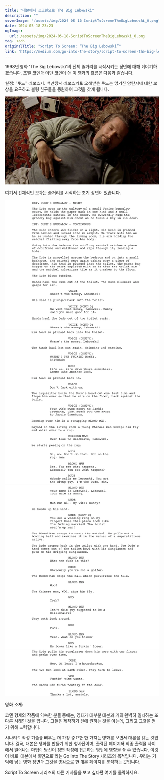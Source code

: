 ```yaml
---
title: "대본에서 스크린으로 The Big Lebowski"
description: ""
coverImage: "/assets/img/2024-05-18-ScriptToScreenTheBigLebowski_0.png"
date: 2024-05-18 23:23
ogImage: 
  url: /assets/img/2024-05-18-ScriptToScreenTheBigLebowski_0.png
tag: Tech
originalTitle: "Script To Screen: “The Big Lebowski”"
link: "https://medium.com/go-into-the-story/script-to-screen-the-big-lebowski-82a07a038ad8"
---
```



1998년 영화 'The Big Lebowski'의 전체 줄거리를 시작시키는 장면에 대해 이야기하겠습니다. 조엘 코엔과 이단 코엔이 쓴 이 영화의 흐름은 다음과 같습니다.

설정: "두드" 레보스키. 백만장자 레보스키로 오해받은 두드는 망가진 양탄자에 대한 보상을 요구하고 볼링 친구들을 동원하여 그것을 찾게 됩니다.

<img src="/assets/img/2024-05-18-ScriptToScreenTheBigLebowski_0.png" />

여기서 전체적인 오가는 줄거리를 시작하는 초기 장면이 있습니다.

<div class="content-ad"></div>


![Image 1](/assets/img/2024-05-18-ScriptToScreenTheBigLebowski_1.png)
![Image 2](/assets/img/2024-05-18-ScriptToScreenTheBigLebowski_2.png)
![Image 3](/assets/img/2024-05-18-ScriptToScreenTheBigLebowski_3.png)
![Image 4](/assets/img/2024-05-18-ScriptToScreenTheBigLebowski_4.png)


<div class="content-ad"></div>

영화 소재:

코엔 형제의 작품에 익숙한 분들 중에는, 영화가 대부분 대본과 거의 완벽히 일치하는 또 다른 사례인 것을 압니다. 그들은 제작하기 전에 원하는 것을 아는데, 그리고 그것을 얻기 위해 노력합니다.

시나리오 작성 기술을 배우는 데 가장 중요한 한 가지는 영화를 보면서 대본을 읽는 것입니다. 결국, 대본은 영화를 만들기 위한 청사진이며, 출력된 페이지와 최종 출력물 사이에서 일어나는 마법이 당신이 장면 작성에 접근하는 방법에 영향을 줄 수 있습니다. 이것이 바로 '대본에서 화면으로'라는 Go Into The Story 시리즈의 목적입니다. 우리는 기억에 남는 영화 장면과 그것을 영감으로 한 대본 페이지를 분석하는 곳입니다.

Script To Screen 시리즈의 다른 기사들을 보고 싶다면 여기를 클릭하세요.